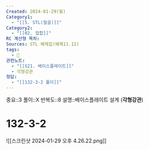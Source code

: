 ```yaml
---
Created: 2024-01-29(월)
Category1:
  - "[[5. STL(철골)]]"
Category2:
  - "[[02. 접합]]"
RC 계산형 목차: 
Sources: STL 예제집(예제11.12)
tags:
  - 🧮
관련노트:
  - "[[S21. 베이스플레이트]]"
  - 각형강관
정답:
  - "[[132-3-2 풀이]]"
---
```

중요::3
풀이::X
반복도::8
설명::베이스플레이트 설계 (**각형강관**)

#  132-3-2


![[스크린샷 2024-01-29 오후 4.26.22.png]]